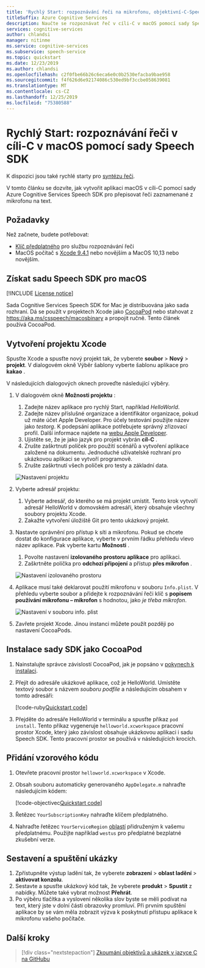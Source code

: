 ```yaml
---
title: 'Rychlý Start: rozpoznávání řeči na mikrofonu, objektivní-C-Speech Service'
titleSuffix: Azure Cognitive Services
description: Naučte se rozpoznávat řeč v cíli-C v macOS pomocí sady Speech SDK
services: cognitive-services
author: chlandsi
manager: nitinme
ms.service: cognitive-services
ms.subservice: speech-service
ms.topic: quickstart
ms.date: 12/23/2019
ms.author: chlandsi
ms.openlocfilehash: c2f0fbe66b26c6eca6e0c0b2530efacba9bae958
ms.sourcegitcommit: f4f626d6e92174086c530ed9bf3ccbe058639081
ms.translationtype: MT
ms.contentlocale: cs-CZ
ms.lasthandoff: 12/25/2019
ms.locfileid: "75380588"
---
```

# <a name="quickstart-recognize-speech-in-objective-c-on-macos-by-using-the-speech-sdk"></a>Rychlý Start: rozpoznávání řeči v cíli-C v macOS pomocí sady Speech SDK

K dispozici jsou také rychlé starty pro [syntézu řeči](~/articles/cognitive-services/Speech-Service/quickstarts/text-to-speech-langs/objectivec-macos.md).

V tomto článku se dozvíte, jak vytvořit aplikaci macOS v cíli-C pomocí sady Azure Cognitive Services Speech SDK pro přepisovat řeči zaznamenané z mikrofonu na text.

## <a name="prerequisites"></a>Požadavky

Než začnete, budete potřebovat:

* [Klíč předplatného](~/articles/cognitive-services/Speech-Service/get-started.md) pro službu rozpoznávání řeči
* MacOS počítač s [Xcode 9.4.1](https://geo.itunes.apple.com/us/app/xcode/id497799835?mt=12) nebo novějším a MacOS 10,13 nebo novějším.

## <a name="get-the-speech-sdk-for-macos"></a>Získat sadu Speech SDK pro macOS

[!INCLUDE [License notice](~/includes/cognitive-services-speech-service-license-notice.md)]

Sada Cognitive Services Speech SDK for Mac je distribuována jako sada rozhraní. Dá se použít v projektech Xcode jako [CocoaPod](https://cocoapods.org/) nebo stahovat z https://aka.ms/csspeech/macosbinary a propojit ručně. Tento článek používá CocoaPod.

## <a name="create-an-xcode-project"></a>Vytvoření projektu Xcode

Spusťte Xcode a spusťte nový projekt tak, že vyberete **soubor** > **Nový** > **projekt**. V dialogovém okně Výběr šablony vyberte šablonu aplikace pro **kakao** .

V následujících dialogových oknech proveďte následující výběry.

1. V dialogovém okně **Možnosti projektu** :
    1. Zadejte název aplikace pro rychlý Start, například *HelloWorld*.
    1. Zadejte název příslušné organizace a identifikátor organizace, pokud už máte účet Apple Developer. Pro účely testování použijte název jako *testorg*. K podepsání aplikace potřebujete správný zřizovací profil. Další informace najdete na [webu Apple Developer](https://developer.apple.com/).
    1. Ujistěte se, že je jako jazyk pro projekt vybrán **cíl-C** .
    1. Zrušte zaškrtnutí políček pro použití scénářů a vytvoření aplikace založené na dokumentu. Jednoduché uživatelské rozhraní pro ukázkovou aplikaci se vytvoří programově.
    1. Zrušte zaškrtnutí všech políček pro testy a základní data.

    ![Nastavení projektu](~/articles/cognitive-services/Speech-Service/media/sdk/qs-objectivec-macos-project-settings.png)

1. Vyberte adresář projektu:
    1. Vyberte adresář, do kterého se má projekt umístit. Tento krok vytvoří adresář HelloWorld v domovském adresáři, který obsahuje všechny soubory projektu Xcode.
    1. Zakažte vytvoření úložiště Git pro tento ukázkový projekt.
1. Nastavte oprávnění pro přístup k síti a mikrofonu. Pokud se chcete dostat do konfigurace aplikace, vyberte v prvním řádku přehledu vlevo název aplikace. Pak vyberte kartu **Možnosti** .
    1. Povolte nastavení **izolovaného prostoru aplikace** pro aplikaci.
    1. Zaškrtněte políčka pro **odchozí připojení** a přístup **přes mikrofon** .

    ![Nastavení izolovaného prostoru](~/articles/cognitive-services/Speech-Service/media/sdk/qs-objectivec-macos-sandbox.png)

1. Aplikace musí také deklarovat použití mikrofonu v souboru `Info.plist`. V přehledu vyberte soubor a přidejte k rozpoznávání řeči klíč s **popisem používání mikrofonu – mikrofon** s hodnotou, jako *je třeba mikrofon*.

    ![Nastavení v souboru info. plist](~/articles/cognitive-services/Speech-Service/media/sdk/qs-objectivec-macos-info-plist.png)

1. Zavřete projekt Xcode. Jinou instanci můžete použít později po nastavení CocoaPods.

## <a name="install-the-sdk-as-a-cocoapod"></a>Instalace sady SDK jako CocoaPod

1. Nainstalujte správce závislostí CocoaPod, jak je popsáno v [pokynech k instalaci](https://guides.cocoapods.org/using/getting-started.html).
1. Přejít do adresáře ukázkové aplikace, což je HelloWorld. Umístěte textový soubor s názvem *souboru podfile* a následujícím obsahem v tomto adresáři:

   [!code-ruby[Quickstart code](~/samples-cognitive-services-speech-sdk/quickstart/objectivec/macos/from-microphone/helloworld/Podfile)]
1. Přejděte do adresáře HelloWorld v terminálu a spusťte příkaz `pod install`. Tento příkaz vygeneruje `helloworld.xcworkspace` pracovní prostor Xcode, který jako závislost obsahuje ukázkovou aplikaci i sadu Speech SDK. Tento pracovní prostor se používá v následujících krocích.

## <a name="add-the-sample-code"></a>Přidání vzorového kódu

1. Otevřete pracovní prostor `helloworld.xcworkspace` v Xcode.
1. Obsah souboru automaticky generovaného `AppDelegate.m` nahraďte následujícím kódem:

   [!code-objectivec[Quickstart code](~/samples-cognitive-services-speech-sdk/quickstart/objectivec/macos/from-microphone/helloworld/helloworld/AppDelegate.m#code)]
1. Řetězec `YourSubscriptionKey` nahraďte klíčem předplatného.
1. Nahraďte řetězec `YourServiceRegion` [oblastí](~/articles/cognitive-services/Speech-Service/regions.md) přidruženým k vašemu předplatnému. Použijte například `westus` pro předplatné bezplatné zkušební verze.

## <a name="build-and-run-the-sample"></a>Sestavení a spuštění ukázky

1. Zpřístupněte výstup ladění tak, že vyberete **zobrazení** > **oblast ladění** > **aktivovat konzolu**.
1. Sestavte a spusťte ukázkový kód tak, že vyberete **produkt** > **Spustit** z nabídky. Můžete také vybrat možnost **Přehrát**.
1. Po výběru tlačítka a vyslovení několika slov byste se měli podívat na text, který jste v dolní části obrazovky promluví. Při prvním spuštění aplikace by se vám měla zobrazit výzva k poskytnutí přístupu aplikace k mikrofonu vašeho počítače.

## <a name="next-steps"></a>Další kroky

> [!div class="nextstepaction"]
> [Zkoumání objektivů a ukázek v jazyce C na GitHubu](https://aka.ms/csspeech/samples)
